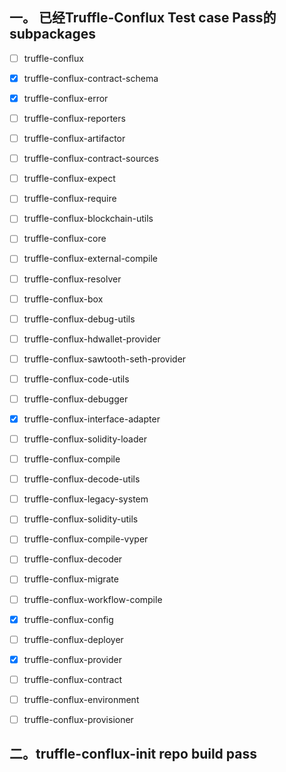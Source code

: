 ## 一。 已经Truffle-Conflux Test case Pass的subpackages

- [ ]  truffle-conflux            

- [x] truffle-conflux-contract-schema        

- [x] truffle-conflux-error                  

- [ ] truffle-conflux-reporters

- [ ] truffle-conflux-artifactor             

- [ ] truffle-conflux-contract-sources       

- [ ] truffle-conflux-expect                

- [ ] truffle-conflux-require

- [ ] truffle-conflux-blockchain-utils       

- [ ] truffle-conflux-core

- [ ] truffle-conflux-external-compile       

- [ ] truffle-conflux-resolver

- [ ] truffle-conflux-box                    

- [ ] truffle-conflux-debug-utils            

- [ ] truffle-conflux-hdwallet-provider      

- [ ] truffle-conflux-sawtooth-seth-provider

- [ ] truffle-conflux-code-utils             

- [ ] truffle-conflux-debugger               

- [x] truffle-conflux-interface-adapter      

- [ ] truffle-conflux-solidity-loader

- [ ] truffle-conflux-compile                

- [ ] truffle-conflux-decode-utils           

- [ ] truffle-conflux-legacy-system          

- [ ] truffle-conflux-solidity-utils

- [ ] truffle-conflux-compile-vyper          

- [ ] truffle-conflux-decoder                

- [ ] truffle-conflux-migrate                

- [ ] truffle-conflux-workflow-compile

- [x] truffle-conflux-config                 

- [ ] truffle-conflux-deployer               

- [x] truffle-conflux-provider

- [ ] truffle-conflux-contract               

- [ ] truffle-conflux-environment           

- [ ] truffle-conflux-provisioner

## 二。truffle-conflux-init repo build pass
